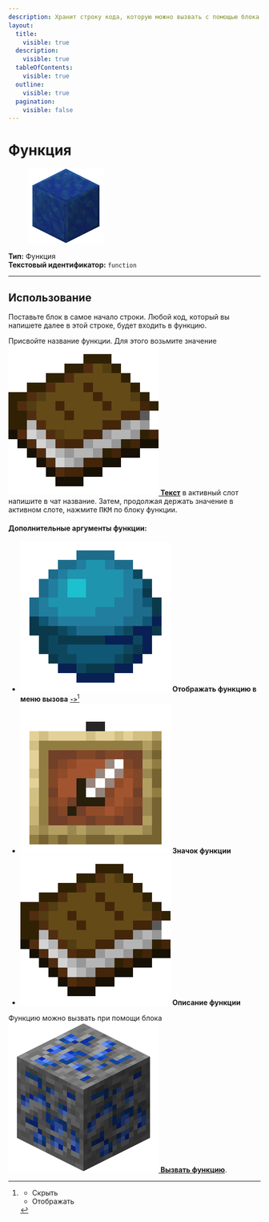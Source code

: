 ```yaml
---
description: Хранит строку кода, которую можно вызвать с помощью блока "Вызвать функцию".
layout:
  title:
    visible: true
  description:
    visible: true
  tableOfContents:
    visible: true
  outline:
    visible: true
  pagination:
    visible: false
---
```


# Функция

<figure><img src="../../../.gitbook/assets/lapis_block.png" alt="" width="150"><figcaption></figcaption></figure>

**Тип:** Функция\
**Текстовый идентификатор:** `function`

***

## Использование

Поставьте блок в самое начало строки. Любой код, который вы напишете далее в этой строке, будет входить в функцию.

Присвойте название функции. Для этого возьмите значение [<img src="../../../.gitbook/assets/book.png" alt="" data-size="line"> **Текст**](../arguments/text.md) в активный слот напишите в чат название. Затем, продолжая держать значение в активном слоте, нажмите <kbd>ПКМ</kbd> по блоку функции.

#### Дополнительные аргументы функции:

* [<img src="../../../.gitbook/assets/heart_of_the_sea.png" alt="" data-size="line">](../arguments/enum.md) **Отображать функцию в меню вызова** [**`->`**](#user-content-fn-1)[^1]
* [<img src="../../../.gitbook/assets/item_frame.png" alt="" data-size="line">](../arguments/item.md) **Значок функции**
* [<img src="../../../.gitbook/assets/book.png" alt="" data-size="line">](../arguments/text.md) **Описание функции**

Функцию можно вызвать при помощи блока [<img src="../../../.gitbook/assets/lapis_ore.png" alt="" data-size="line"> **Вызвать функцию**](call_function.md).

[^1]: * Скрыть
    * Отображать
